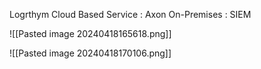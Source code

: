 Logrthym Cloud Based Service : Axon
On-Premises : SIEM

![[Pasted image 20240418165618.png]]


![[Pasted image 20240418170106.png]]




